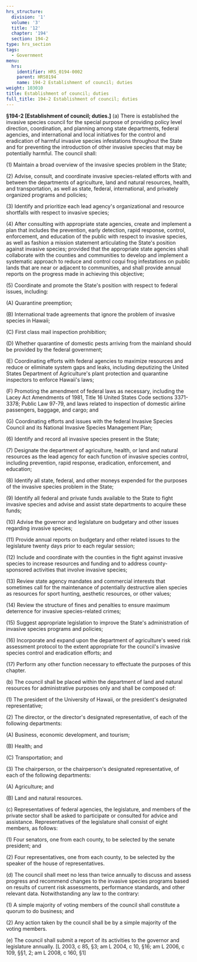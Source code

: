 ```yaml
---
hrs_structure:
  division: '1'
  volume: '3'
  title: '12'
  chapter: '194'
  section: 194-2
type: hrs_section
tags:
  - Government
menu:
  hrs:
    identifier: HRS_0194-0002
    parent: HRS0194
    name: 194-2 Establishment of council; duties
weight: 103010
title: Establishment of council; duties
full_title: 194-2 Establishment of council; duties
---
```

**§194-2 [Establishment of council; duties.]** (a) There is established the invasive species council for the special purpose of providing policy level direction, coordination, and planning among state departments, federal agencies, and international and local initiatives for the control and eradication of harmful invasive species infestations throughout the State and for preventing the introduction of other invasive species that may be potentially harmful. The council shall:

(1) Maintain a broad overview of the invasive species problem in the State;

(2) Advise, consult, and coordinate invasive species-related efforts with and between the departments of agriculture, land and natural resources, health, and transportation, as well as state, federal, international, and privately organized programs and policies;

(3) Identify and prioritize each lead agency's organizational and resource shortfalls with respect to invasive species;

(4) After consulting with appropriate state agencies, create and implement a plan that includes the prevention, early detection, rapid response, control, enforcement, and education of the public with respect to invasive species, as well as fashion a mission statement articulating the State's position against invasive species; provided that the appropriate state agencies shall collaborate with the counties and communities to develop and implement a systematic approach to reduce and control coqui frog infestations on public lands that are near or adjacent to communities, and shall provide annual reports on the progress made in achieving this objective;

(5) Coordinate and promote the State's position with respect to federal issues, including:

(A) Quarantine preemption;

(B) International trade agreements that ignore the problem of invasive species in Hawaii;

(C) First class mail inspection prohibition;

(D) Whether quarantine of domestic pests arriving from the mainland should be provided by the federal government;

(E) Coordinating efforts with federal agencies to maximize resources and reduce or eliminate system gaps and leaks, including deputizing the United States Department of Agriculture's plant protection and quarantine inspectors to enforce Hawaii's laws;

(F) Promoting the amendment of federal laws as necessary, including the Lacey Act Amendments of 1981, Title 16 United States Code sections 3371-3378; Public Law 97-79, and laws related to inspection of domestic airline passengers, baggage, and cargo; and

(G) Coordinating efforts and issues with the federal Invasive Species Council and its National Invasive Species Management Plan;

(6) Identify and record all invasive species present in the State;

(7) Designate the department of agriculture, health, or land and natural resources as the lead agency for each function of invasive species control, including prevention, rapid response, eradication, enforcement, and education;

(8) Identify all state, federal, and other moneys expended for the purposes of the invasive species problem in the State;

(9) Identify all federal and private funds available to the State to fight invasive species and advise and assist state departments to acquire these funds;

(10) Advise the governor and legislature on budgetary and other issues regarding invasive species;

(11) Provide annual reports on budgetary and other related issues to the legislature twenty days prior to each regular session;

(12) Include and coordinate with the counties in the fight against invasive species to increase resources and funding and to address county-sponsored activities that involve invasive species;

(13) Review state agency mandates and commercial interests that sometimes call for the maintenance of potentially destructive alien species as resources for sport hunting, aesthetic resources, or other values;

(14) Review the structure of fines and penalties to ensure maximum deterrence for invasive species-related crimes;

(15) Suggest appropriate legislation to improve the State's administration of invasive species programs and policies;

(16) Incorporate and expand upon the department of agriculture's weed risk assessment protocol to the extent appropriate for the council's invasive species control and eradication efforts; and

(17) Perform any other function necessary to effectuate the purposes of this chapter.

(b) The council shall be placed within the department of land and natural resources for administrative purposes only and shall be composed of:

(1) The president of the University of Hawaii, or the president's designated representative;

(2) The director, or the director's designated representative, of each of the following departments:

(A) Business, economic development, and tourism;

(B) Health; and

(C) Transportation; and

(3) The chairperson, or the chairperson's designated representative, of each of the following departments:

(A) Agriculture; and

(B) Land and natural resources.

(c) Representatives of federal agencies, the legislature, and members of the private sector shall be asked to participate or consulted for advice and assistance. Representatives of the legislature shall consist of eight members, as follows:

(1) Four senators, one from each county, to be selected by the senate president; and

(2) Four representatives, one from each county, to be selected by the speaker of the house of representatives.

(d) The council shall meet no less than twice annually to discuss and assess progress and recommend changes to the invasive species programs based on results of current risk assessments, performance standards, and other relevant data. Notwithstanding any law to the contrary:

(1) A simple majority of voting members of the council shall constitute a quorum to do business; and

(2) Any action taken by the council shall be by a simple majority of the voting members.

(e) The council shall submit a report of its activities to the governor and legislature annually. [L 2003, c 85, §3; am L 2004, c 10, §16; am L 2006, c 109, §§1, 2; am L 2008, c 160, §1]